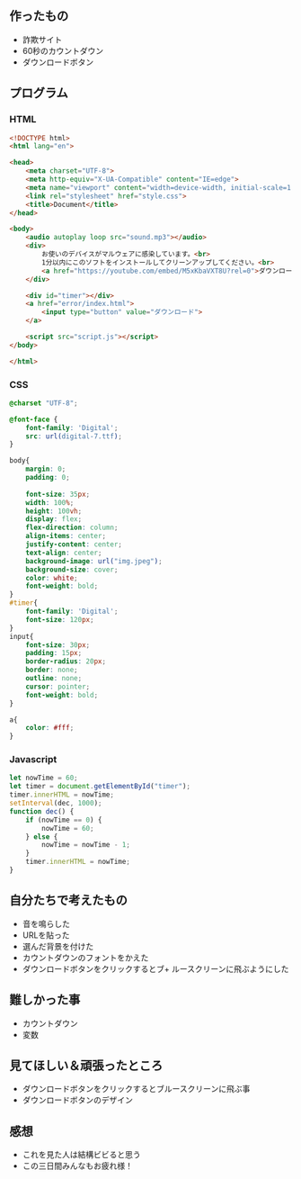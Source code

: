 ## 作ったもの

+ 詐欺サイト
+ 60秒のカウントダウン
+ ダウンロードボタン

## プログラム

### HTML
```html
<!DOCTYPE html>
<html lang="en">

<head>
    <meta charset="UTF-8">
    <meta http-equiv="X-UA-Compatible" content="IE=edge">
    <meta name="viewport" content="width=device-width, initial-scale=1.0">
    <link rel="stylesheet" href="style.css">
    <title>Document</title>
</head>

<body>
    <audio autoplay loop src="sound.mp3"></audio>
    <div>
        お使いのデバイスがマルウェアに感染しています。<br>
        1分以内にこのソフトをインストールしてクリーンアップしてください。<br>
        <a href="https://youtube.com/embed/M5xKbaVXT8U?rel=0">ダウンロード出来ない場合はここをクリックしてください。</a>
    </div>

    <div id="timer"></div>
    <a href="error/index.html">
        <input type="button" value="ダウンロード">
    </a>

    <script src="script.js"></script>
</body>

</html>
```

### CSS

```css
@charset "UTF-8";

@font-face {
	font-family: 'Digital';
	src: url(digital-7.ttf);
}

body{
    margin: 0;
    padding: 0;
   
    font-size: 35px;
    width: 100%;
    height: 100vh;
    display: flex;
    flex-direction: column;
    align-items: center;
    justify-content: center;
    text-align: center;
    background-image: url("img.jpeg");
    background-size: cover;
    color: white;
    font-weight: bold;
}
#timer{
    font-family: 'Digital';
    font-size: 120px;
}
input{
    font-size: 30px;
    padding: 15px;
    border-radius: 20px;
    border: none;
    outline: none;
    cursor: pointer;
    font-weight: bold;
}

a{
    color: #fff;
}

```

### Javascript
```javascript
let nowTime = 60;
let timer = document.getElementById("timer");
timer.innerHTML = nowTime;
setInterval(dec, 1000);
function dec() {
    if (nowTime == 0) {
        nowTime = 60;
    } else {
        nowTime = nowTime - 1;
    }
    timer.innerHTML = nowTime;
}
```

## 自分たちで考えたもの

+ 音を鳴らした
+ URLを貼った
+ 選んだ背景を付けた
+ カウントダウンのフォントをかえた
+ ダウンロードボタンをクリックするとブ+ ルースクリーンに飛ぶようにした

## 難しかった事

+ カウントダウン
+ 変数

## 見てほしい＆頑張ったところ

+ ダウンロードボタンをクリックするとブルースクリーンに飛ぶ事
+ ダウンロードボタンのデザイン

## 感想

+ これを見た人は結構ビビると思う
+ この三日間みんなもお疲れ様！